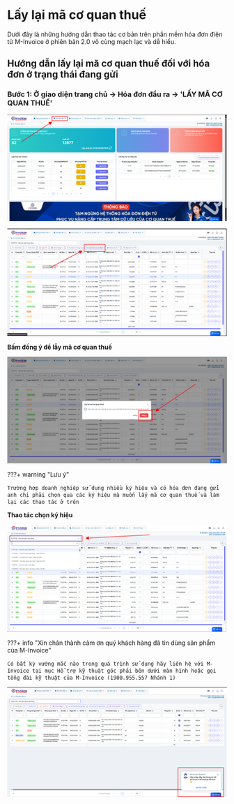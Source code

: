 # **Lấy lại mã cơ quan thuế**

Dưới đây là những hướng dẫn thao tác cơ bản trên phần mềm hóa đơn điện tử M-Invoice ở phiên bản 2.0 vô cùng mạch lạc và dễ hiểu.

## **Hướng dẫn lấy lại mã cơ quan thuế đối với hóa đơn ở trạng thái đang gửi**

### **Bước 1: Ở giao diện trang chủ -> Hóa đơn đầu ra -> 'LẤY MÃ CƠ QUAN THUẾ'**

![Hình 1](../assets/images/invoice2/2.0_lay-macqt_1.png)

![Hình 2](../assets/images/invoice2/2.0_lay-macqt_2.png)

**Bấm đồng ý để lẫy mã cơ quan thuế**

![Hình 3](../assets/images/invoice2/2.0_lay-macqt_3.png)

???+ warning "Lưu ý"

    Trường hợp doanh nghiệp sử dụng nhiều ký hiệu và có hóa đơn đang gửi anh chị phải chọn qua các ký hiệu mà muốn lấy mã cơ quan thuế và làm lại các thao tác ở trên

**Thao tác chọn ký hiệu**

![Hình 4](../assets/images/invoice2/2.0_lay-macqt_4.png)

???+ info "Xin chân thành cảm ơn quý khách hàng đã tin dùng sản phẩm của M-Invoice"

    Có bất kỳ vướng mắc nào trong quá trình sử dụng hãy liên hệ với M-Invoice tại mục Hỗ trợ kỹ thuật góc phải bên dưới màn hình hoặc gọi tổng đài kỹ thuật của M-Invoice (1900.955.557 Nhánh 1)

![Hình 4](../assets/images/invoice2/hotro.png)
